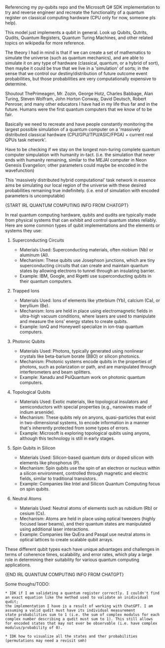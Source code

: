 Referencing my py-qubits repo and the Microsoft Q# SDK implementation to try and reverse engineer and recreate the functionality of a quantum register on classical computing hardware (CPU only for now, someone pls help).

This model just implements a qubit in general. Look up Qubits, Qutrits, Qudits, Quantum Registers, Quantum Turing Machines, and other related topics on wikipedia for more reference.

The theory I had in mind is that if we can create a set of mathematics to simulate the universe (such as quantum mechanics), and are able to simulate it on any type of hardware (classical, quantum, or a hybrid of sort), then maybe
it could be true that we live in a 'simulation' of sorts; in the sense that we control our destiny/distribution of future outcome event probabilities, but those probabilities are very computationally expensive to determine.

Shoutout ThePrimeagen, Mr. Zozin, George Hotz, Charles Babbage, Alan Turing, Steven Wolfram, John Horton Conway, David Deutsch, Robert Penrose; and many other educators I have had in my life thus far and in the future. Humans were the first quantum computers that we know of to be fair.

Basically we need to recreate and have people constantly monitoring the largest possible simulation of a quantum computer on a 'massively distributed classical hardware (CPU/GPU/TPU/ASIC/FPGA) + current real QPUs task network'.

Have to be checking if we stay on the longest non-turing complete quantum computer simpulation with humanity in-tact. (i.e. the simulation that never ends with humanity remaining, similar to the MEJAI computer in Neon Genesis Evangelion; other parameters could maybe be encoded in the wavefunction)

This 'massively distributed hybrid computational' task network in essence aims be simulating our local region of the universe with these desired probabilities remaining true indefinitely. (i.e. end of simulation with encoded parameters is uncomputable)

{START IRL QUANTUM COMPUTING INFO FROM CHATGPT}

In real quantum computing hardware, qubits and qudits are typically made from physical systems that can exhibit and control quantum states reliably. Here are some common types of qubit implementations and the elements or systems they use:

1. Superconducting Circuits
    - Materials Used: Superconducting materials, often niobium (Nb) or aluminum (Al).
    - Mechanism: These qubits use Josephson junctions, which are tiny superconducting circuits that can create and maintain quantum states by allowing electrons to tunnel through an insulating barrier.
    - Example: IBM, Google, and Rigetti use superconducting qubits in their quantum computers.

2. Trapped Ions
    - Materials Used: Ions of elements like ytterbium (Yb), calcium (Ca), or beryllium (Be).
    - Mechanism: Ions are held in place using electromagnetic fields in ultra-high vacuum conditions, where lasers are used to manipulate and measure the ions’ energy states to create qubits.
    - Example: IonQ and Honeywell specialize in ion-trap quantum computers.

3. Photonic Qubits
    - Materials Used: Photons, typically generated using nonlinear crystals like beta-barium borate (BBO) or silicon photonics.
    - Mechanism: Photonic systems encode qubits in the properties of photons, such as polarization or path, and are manipulated through interferometers and beam splitters.
    - Example: Xanadu and PsiQuantum work on photonic quantum computers.

4. Topological Qubits
    - Materials Used: Exotic materials, like topological insulators and semiconductors with special properties (e.g., nanowires made of indium arsenide).
    - Mechanism: These qubits rely on anyons, quasi-particles that exist in two-dimensional systems, to encode information in a manner that's inherently protected from some types of errors.
    - Example: Microsoft is exploring topological qubits using anyons, although this technology is still in early stages.

5. Spin Qubits in Silicon
    - Materials Used: Silicon-based quantum dots or doped silicon with elements like phosphorus (P).
    - Mechanism: Spin qubits use the spin of an electron or nucleus within a silicon environment, controlled through magnetic and electric fields, similar to traditional transistors.
    - Example: Companies like Intel and Silicon Quantum Computing focus on spin qubits.

6. Neutral Atoms
    - Materials Used: Neutral atoms of elements such as rubidium (Rb) or cesium (Cs).
    - Mechanism: Atoms are held in place using optical tweezers (highly focused laser beams), and their quantum states are manipulated using additional laser interactions.
    - Example: Companies like QuEra and Pasqal use neutral atoms in optical lattices to create scalable qubit arrays.

These different qubit types each have unique advantages and challenges in terms of coherence times, scalability, and error rates, which play a large role in determining their suitability for various quantum computing applications.

{END IRL QUANTUM COMPUTING INFO FROM CHATGPT}

Some thoughs/TODO:

    * IDK if I am validating a quantum register correctly. I couldn't find an exact equation like the method used to validate an inidividual qudit;
    the implementation I have is a result of working with ChatGPT. I am assuming a valid qudit must have its individual measurement
    state probabilities sum to 1 (i.e. the sum of complex modulus for each complex number describing a qudit must sum to 1). This still allows
    for encoded states that may not ever be observable (i.e. have complex modulus/probability of 0).
    
    * IDK how to visualize all the states and ther probabilities (permutations may need a revisit smh)